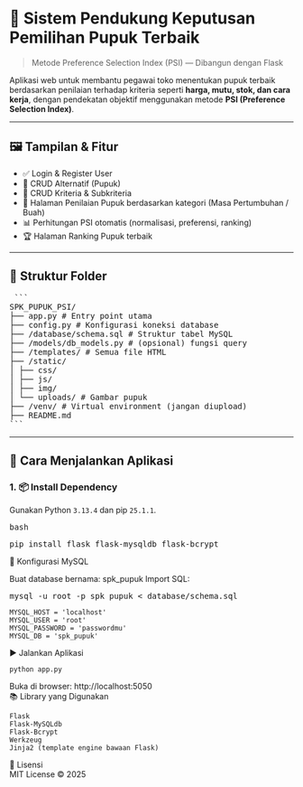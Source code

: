# 🌿 Sistem Pendukung Keputusan Pemilihan Pupuk Terbaik
> Metode Preference Selection Index (PSI) — Dibangun dengan Flask

Aplikasi web untuk membantu pegawai toko menentukan pupuk terbaik berdasarkan penilaian terhadap kriteria seperti **harga, mutu, stok, dan cara kerja**, dengan pendekatan objektif menggunakan metode **PSI (Preference Selection Index)**.

---

## 🖼️ Tampilan & Fitur

- ✅ Login & Register User
- 🌱 CRUD Alternatif (Pupuk)
- 🧮 CRUD Kriteria & Subkriteria
- 📝 Halaman Penilaian Pupuk berdasarkan kategori (Masa Pertumbuhan / Buah)
- 📊 Perhitungan PSI otomatis (normalisasi, preferensi, ranking)
- 🏆 Halaman Ranking Pupuk terbaik

---

## 📁 Struktur Folder
<pre> ```
SPK_PUPUK_PSI/
├── app.py # Entry point utama
├── config.py # Konfigurasi koneksi database
├── /database/schema.sql # Struktur tabel MySQL
├── /models/db_models.py # (opsional) fungsi query
├── /templates/ # Semua file HTML
├── /static/
│ ├── css/
│ ├── js/
│ ├── img/
│ └── uploads/ # Gambar pupuk
├── /venv/ # Virtual environment (jangan diupload)
├── README.md
``` </pre>

---

## 🚀 Cara Menjalankan Aplikasi

### 1. 📦 Install Dependency

Gunakan Python `3.13.4` dan pip `25.1.1`.

<pre>bash</pre>
<pre>pip install flask flask-mysqldb flask-bcrypt</pre>

🔧 Konfigurasi MySQL

Buat database bernama: spk_pupuk
Import SQL:
<pre>mysql -u root -p spk_pupuk < database/schema.sql</pre>    

```
MYSQL_HOST = 'localhost'
MYSQL_USER = 'root'
MYSQL_PASSWORD = 'passwordmu'
MYSQL_DB = 'spk_pupuk'
```

▶️ Jalankan Aplikasi
```
python app.py
```
Buka di browser: http://localhost:5050<br>
📚 Library yang Digunakan
```
Flask
Flask-MySQLdb
Flask-Bcrypt
Werkzeug
Jinja2 (template engine bawaan Flask)
```

📄 Lisensi <br>
MIT License © 2025
